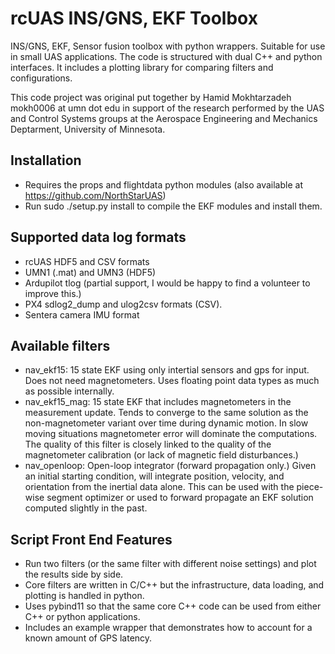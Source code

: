 # rcUAS INS/GNS, EKF Toolbox

INS/GNS, EKF, Sensor fusion toolbox with python wrappers.  Suitable for use in
small UAS applications.  The code is structured with dual C++ and python
interfaces.  It includes a plotting library for comparing filters and
configurations.

This code project was original put together by Hamid Mokhtarzadeh mokh0006 at
umn dot edu in support of the research performed by the UAS and Control Systems
groups at the Aerospace Engineering and Mechanics Deptarment, University of
Minnesota.

## Installation

* Requires the props and flightdata python modules (also available at
  <https://github.com/NorthStarUAS>)
* Run sudo ./setup.py install to compile the EKF modules and install them.

## Supported data log formats

* rcUAS HDF5 and CSV formats
* UMN1 (.mat) and UMN3 (HDF5)
* Ardupilot tlog (partial support, I would be happy to find a volunteer to
  improve this.)
* PX4 sdlog2_dump and ulog2csv formats (CSV).
* Sentera camera IMU format

## Available filters

* nav_ekf15: 15 state EKF using only intertial sensors and gps for input.  Does
  not need magnetometers.  Uses floating point data types as much as possible
  internally.
* nav_ekf15_mag: 15 state EKF that includes magnetometers in the measurement
  update.  Tends to converge to the same solution as the non-magnetometer
  variant over time during dynamic motion.  In slow moving situations
  magnetometer error will dominate the computations. The quality of this filter
  is closely linked to the quality of the magnetometer calibration (or lack of
  magnetic field disturbances.)
* nav_openloop: Open-loop integrator (forward propagation only.) Given an
  initial starting condition, will integrate position, velocity, and orientation
  from the inertial data alone.  This can be used with the piece-wise segment
  optimizer or used to forward propagate an EKF solution computed slightly in
  the past.

## Script Front End Features

* Run two filters (or the same filter with different noise settings) and plot
  the results side by side.
* Core filters are written in C/C++ but the infrastructure, data loading, and
  plotting is handled in python.
* Uses pybind11 so that the same core C++ code can be used from either C++ or
  python applications.
* Includes an example wrapper that demonstrates how to account for a known
  amount of GPS latency.
